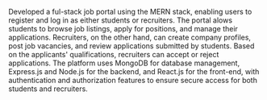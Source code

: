 Developed a ful-stack job portal using the MERN stack, enabling users to
 register and log in as either students or recruiters. The portal alows students to
 browse job listings, apply for positions, and manage their applications.
 Recruiters, on the other hand, can create company profiles, post job
 vacancies, and review applications submitted by students. Based on the
 applicants' qualifications, recruiters can accept or reject applications. The
 platform uses MongoDB for database management, Express.js and Node.js
 for the backend, and React.js for the front-end, with authentication and
 authorization features to ensure secure access for both students and
 recruiters.
